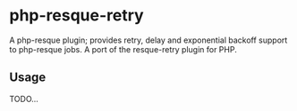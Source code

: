 # php-resque-retry

A php-resque plugin; provides retry, delay and exponential backoff support to php-resque jobs. A port of the resque-retry plugin for PHP.

## Usage

TODO...
